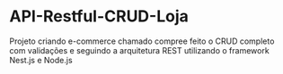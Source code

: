 # API-Restful-CRUD-Loja
Projeto criando e-commerce chamado compree feito o CRUD completo com validações e seguindo a arquitetura REST utilizando o framework Nest.js e Node.js
